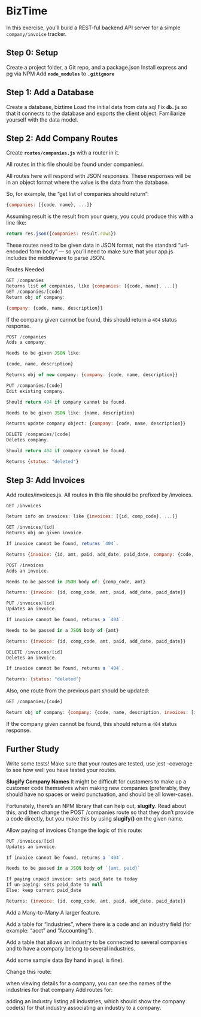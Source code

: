 # BizTime

In this exercise, you’ll build a REST-ful backend API server for a simple `company/invoice` tracker.

## Step 0: Setup
Create a project folder, a Git repo, and a package.json
Install express and pg via NPM
Add **`node_modules`** to **`.gitignore`**
## Step 1: Add a Database
Create a database, biztime
Load the initial data from data.sql
Fix **`db.js`** so that it connects to the database and exports the client object.
Familiarize yourself with the data model.
## Step 2: Add Company Routes
Create **`routes/companies.js`** with a router in it.

All routes in this file should be found under companies/.

All routes here will respond with JSON responses. These responses will be in an object format where the value is the data from the database.

So, for example, the “get list of companies should return”:
```javascript
{companies: [{code, name}, ...]}
```
Assuming result is the result from your query, you could produce this with a line like:
```js
return res.json({companies: result.rows})
```
These routes need to be given data in JSON format, not the standard “url-encoded form body” — so you’ll need to make sure that your app.js includes the middleware to parse JSON.

Routes Needed
```js
GET /companies
Returns list of companies, like {companies: [{code, name}, ...]}
GET /companies/[code]
Return obj of company: 

{company: {code, name, description}}
```

If the company given cannot be found, this should return a `404` status response.

```js
POST /companies
Adds a company.

Needs to be given JSON like: 

{code, name, description}

Returns obj of new company: {company: {code, name, description}}
```
```js
PUT /companies/[code]
Edit existing company.

Should return 404 if company cannot be found.

Needs to be given JSON like: {name, description}

Returns update company object: {company: {code, name, description}}
```
```js
DELETE /companies/[code]
Deletes company.

Should return 404 if company cannot be found.

Returns {status: "deleted"}
```

## Step 3: Add Invoices
Add routes/invoices.js. All routes in this file should be prefixed by /invoices.

```js
GET /invoices

Return info on invoices: like {invoices: [{id, comp_code}, ...]}
```
```js
GET /invoices/[id]
Returns obj on given invoice.

If invoice cannot be found, returns `404`.

Returns {invoice: {id, amt, paid, add_date, paid_date, company: {code, name, description}}}
```
```js
POST /invoices
Adds an invoice.

Needs to be passed in JSON body of: {comp_code, amt}

Returns: {invoice: {id, comp_code, amt, paid, add_date, paid_date}}
```
```js
PUT /invoices/[id]
Updates an invoice.

If invoice cannot be found, returns a `404`.

Needs to be passed in a JSON body of {amt}

Returns: {invoice: {id, comp_code, amt, paid, add_date, paid_date}}
```
```js
DELETE /invoices/[id]
Deletes an invoice.

If invoice cannot be found, returns a `404`.

Returns: {status: "deleted"}
```

Also, one route from the previous part should be updated:
```js
GET /companies/[code]

Return obj of company: {company: {code, name, description, invoices: [id, ...]}}
```

If the company given cannot be found, this should return a `404` status response.

## Further Study
Write some tests!
Make sure that your routes are tested, use jest –coverage to see how well you have tested your routes.

**Slugify Company Names**
It might be difficult for customers to make up a customer code themselves when making new companies (preferably, they should have no spaces or weird punctuation, and should be all lower-case).

Fortunately, there’s an NPM library that can help out, **slugify**. Read about this, and then change the POST /companies route so that they don’t provide a code directly, but you make this by using **slugify()** on the given name.

Allow paying of invoices
Change the logic of this route:
```js
PUT /invoices/[id]
Updates an invoice.

If invoice cannot be found, returns a `404`.

Needs to be passed in a JSON body of `{amt, paid}`

If paying unpaid invoice: sets paid_date to today
If un-paying: sets paid_date to null
Else: keep current paid_date

Returns: {invoice: {id, comp_code, amt, paid, add_date, paid_date}}
```

Add a Many-to-Many
A larger feature.

Add a table for “industries”, where there is a code and an industry field (for example: “acct” and “Accounting”).

Add a table that allows an industry to be connected to several companies and to have a company belong to several industries.

Add some sample data (by hand in `psql` is fine).

Change this route:

when viewing details for a company, you can see the names of the industries for that company
Add routes for:

adding an industry
listing all industries, which should show the company code(s) for that industry
associating an industry to a company.